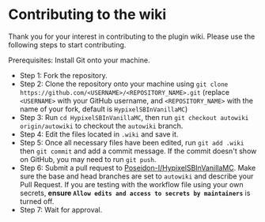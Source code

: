 # Contributing to the wiki

Thank you for your interest in contributing to the plugin wiki. Please use the following steps to start contributing.

Prerequisites: Install Git onto your machine.
* Step 1: Fork the repository.
* Step 2: Clone the repository onto your machine using `git clone https://github.com/<USERNAME>/<REPOSITORY_NAME>.git` (replace `<USERNAME>` with your GitHub username, and `<REPOSITORY_NAME>` with the name of your fork, default is `HypixelSBInVanillaMC`)
* Step 3: Run `cd HypixelSBInVanillaMC`, then run `git checkout autowiki origin/autowiki` to checkout the `autowiki` branch.
* Step 4: Edit the files located in `.wiki` and save it.
* Step 5: Once all necessary files have been edited, run `git add .wiki` then `git commit` and add a commit message. If the commit doesn't show on GitHub, you may need to run `git push`.
* Step 6: Submit a pull request to [Poseidon-I/HypixelSBInVanillaMC](https://github.com/Poseidon-I/HypixelSBInVanillaMC/pulls). Make sure the base and head branches are set to `autowiki` and describe your Pull Request. If you are testing with the workflow file using your own secrets, **ensure `Allow edits and access to secrets by maintainers`** is turned off.
* Step 7: Wait for approval.
